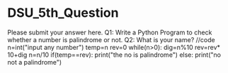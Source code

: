# DSU_5th_Question
Please submit your answer here.
Q1: Write a Python Program to check whether a number is palindrome or not.
Q2: What is your name?
//code
n=int("input any number")
temp=n
rev=0
while(n>0):
  dig=n%10
  rev=rev* 10+dig
  n=n/10
if(temp==rev):
  print("the no is palindrome")
else:
  print("no not a palindrome")


